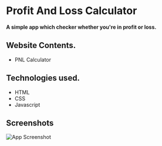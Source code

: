 # Profit And Loss Calculator

**A simple app which checker whether you're in profit or loss.**

## Website Contents.

* PNL Calculator

## Technologies used.

* HTML
* CSS
* Javascript
## Screenshots

![App Screenshot](https://user-images.githubusercontent.com/92932235/188059938-759e7779-3a34-4c66-9fe4-f29ffc89c1a7.png)
